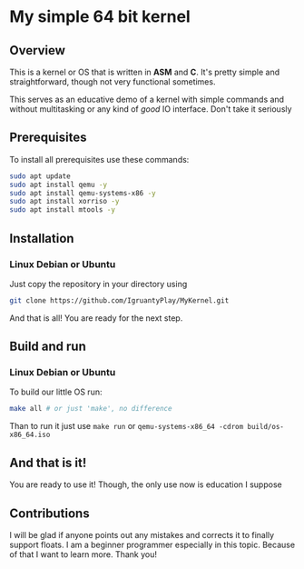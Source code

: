 # My simple 64 bit kernel

## Overview

This is a kernel or OS that is written in **ASM** and **C**. It's pretty simple and straightforward, though not very functional sometimes.

This serves as an educative demo of a kernel with simple commands and without multitasking or any kind of *good* IO interface. Don't take it seriously

## Prerequisites

To install all prerequisites use these commands: 

```bash
sudo apt update
sudo apt install qemu -y
sudo apt install qemu-systems-x86 -y
sudo apt install xorriso -y
sudo apt install mtools -y
```

## Installation

### Linux Debian or Ubuntu

Just copy the repository in your directory using 

```bash
git clone https://github.com/IgruantyPlay/MyKernel.git
```

And that is all! You are ready for the next step.

## Build and run

### Linux Debian or Ubuntu

To build our little OS run:

```bash
make all # or just 'make', no difference
```

Than to run it just use `make run` or `qemu-systems-x86_64 -cdrom build/os-x86_64.iso`

## And that is it!

You are ready to use it! Though, the only use now is education I suppose

## Contributions

I will be glad if anyone points out any mistakes and corrects it to finally support floats. I am a beginner programmer especially in this topic. Because of that I want to learn more. Thank you!
